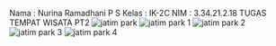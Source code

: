 Nama : Nurina Ramadhani P S
Kelas : IK-2C
NIM : 3.34.21.2.18
TUGAS TEMPAT WISATA PT2
![jatim park](https://user-images.githubusercontent.com/121171440/212008233-7293ae35-f38a-467f-b36f-45547f74ee45.PNG)
![jatim park 1](https://user-images.githubusercontent.com/121171440/212008348-af76e423-3dfa-47ef-933d-a03b93f781e1.PNG)
![jatim park 2](https://user-images.githubusercontent.com/121171440/212008436-46305ef2-9e2d-4fa1-8e1e-55110826579e.PNG)
![jatim park 3](https://user-images.githubusercontent.com/121171440/212008469-d84a6cdf-b1fe-426e-9ea3-46af2cc176dd.PNG)
![jatim park 4](https://user-images.githubusercontent.com/121171440/212008528-c9b3ccc6-174b-4b2d-bc2c-4d6f6a477765.PNG)
